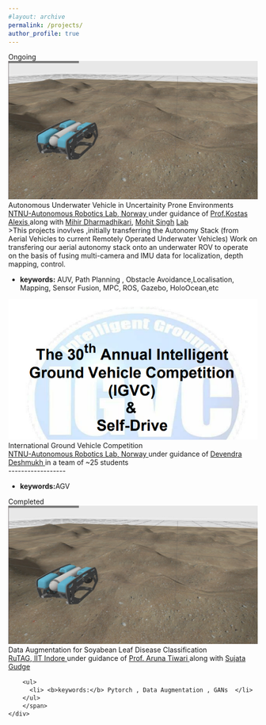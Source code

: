 ```yaml
---
#layout: archive
permalink: /projects/
author_profile: true
---
```


<span class="title">
	Ongoing
<span>


<div class="research-block highlight">
	<div class="left">
		<span class="research-img">
			<img src="/images/ntnu-bluerov2.jpeg">
		</span>
	</div>
	<div class="right">
		<div class="title">Autonomous Underwater Vehicle in Uncertainity Prone Environments</div>
		<div class="sub-title">
			<!-- <b style="color:#a115a0">Bipasha Sen</b>*, Gaurav Singh*, Aditya Agarwal*, Rohith Agaram, Madhava Krishna, Srinath Sridhar, <i><b>preprint</b></i><a target="_blank" class="tab_paper" href="https://arxiv.org/abs/2306.06093">paper</a> -->
			<a href="https://www.autonomousrobotslab.com/"  style="font-family: inherit;" >NTNU-Autonomous Robotics Lab, Norway </a> under guidance of 
			<a href="http://www.kostasalexis.com/">Prof.Kostas Alexis </a> along with 
			<a href="https://www.ntnu.edu/employees/mihir.dharmadhikari">Mihir Dharmadhikari</a>,
			<a href="https://www.ntnu.edu/employees/mohit.singh"> Mohit Singh</a>
			<a class="tab_paper" href="https://www.autonomousrobotslab.com/">Lab</a>
		</div>
		<span class="research-text">
		>This projects inovlves ,initially transferring the Autonomy Stack (from Aerial Vehicles to current Remotely Operated Underwater Vehicles) Work on transfering our aerial autonomy stack onto an underwater ROV to operate on the basis of fusing multi-camera and IMU data for localization, depth mapping, control.
		<ul>
		  <li> <b>keywords:</b> AUV, Path Planning , Obstacle Avoidance,Localisation, Mapping, Sensor Fusion, MPC, ROS, Gazebo, HoloOcean,etc </li>
		</ul>
		</span>
	</div>
</div>


<div class="research-block highlight">
	<div class="left">
		<span class="research-img">
			<img src="/images/igvc.png">
		</span>
	</div>
	<div class="right">
		<div class="title">International Ground Vehicle Competition</div>
		<div class="sub-title">
			<!-- <b style="color:#a115a0">Bipasha Sen</b>*, Gaurav Singh*, Aditya Agarwal*, Rohith Agaram, Madhava Krishna, Srinath Sridhar, <i><b>preprint</b></i><a target="_blank" class="tab_paper" href="https://arxiv.org/abs/2306.06093">paper</a> -->
			<a href="https://www.autonomousrobotslab.com/"  style="font-family: inherit;" >NTNU-Autonomous Robotics Lab, Norway </a> under guidance of 
			<a href="http://www.kostasalexis.com/">Devendra Deshmukh </a> in a team of ~25 students
		</div>
		<span class="research-text">
			------------------
		<ul>
		  <li> <b>keywords:</b>AGV </li>
		</ul>
		</span>
	</div>
</div>


<span class="title">
	Completed
<span>


<div class="research-block mylightgreen">
	<div class="left">
		<span class="research-img">
			<img src="/images/ntnu-bluerov2.jpeg">
		</span>
	</div>
	<div class="right">
		<div class="title">Data Augmentation for Soyabean Leaf Disease Classification</div>
		<div class="sub-title">
			<!-- <b style="color:#a115a0">Bipasha Sen</b>*, Gaurav Singh*, Aditya Agarwal*, Rohith Agaram, Madhava Krishna, Srinath Sridhar, <i><b>preprint</b></i><a target="_blank" class="tab_paper" href="https://arxiv.org/abs/2306.06093">paper</a> -->
			<a href=""  style="font-family: inherit;" >RuTAG, IIT Indore </a> under guidance of 
			<a href="https://www.iiti.ac.in/people/~artiwari/">Prof. Aruna Tiwari </a> along with 
			<a href="">Sujata Gudge</a>
		</div>
		<span class="research-text">

		<ul>
		  <li> <b>keywords:</b> Pytorch , Data Augmentation , GANs  </li>
		</ul>
		</span>
	</div>
</div>


<!-- 
<div class="research-block lightyellow">
	<div class="up">
		<span class="research-img">
			<img src="/images/ntnu-bluerov2.jpeg">
		</span>
	</div>
	<div class="down">
		<div class="title">Autonomous Underwater Vehicle in Uncertainity Prone Environments</div>
		<div class="sub-title">
			<a href="https://www.autonomousrobotslab.com/"  style="font-family: inherit;" >NTNU-Autonomous Robotics Lab, Norway </a> under guidance of 
			<a href="http://www.kostasalexis.com/">Prof.Kostas Alexis </a> along with 
			<a href="https://www.ntnu.edu/employees/mihir.dharmadhikari">Mihir Dharmadhikari</a>, 
			<a href="https://www.ntnu.edu/employees/mohit.singh"> Mohit Singh</a>
			<a class="tab_paper" href="https://www.autonomousrobotslab.com/">Lab</a>
		</div>
		<span class="research-text">
		<i>This projects inovlves ,initially transferring the Autonomy Stack (from Aerial Vehicles to current Remotely Operated Underwater Vehicles) Work on transfering our aerial autonomy stack onto an underwater ROV to operate on the basis of fusing multi-camera and IMU data for localization, depth mapping, control.
		<br>
		<ul>
		  <li> <b>keywords:</b> AUV, Path Planning , Obstacle Avoidance,Localisation, Mapping, Sensor Fusion, MPC, ROS, Gazebo, HoloOcean,etc </li>
		</ul>
		</i>
		</span>
	</div>
</div>


<div class="research-block lightyellow">
	<div class="up">
		<span class="research-img">
			<img src="/images/igvc.png">
		</span>
	</div>
	<div class="down">
		<div class="title">International Ground Vehicle Competition</div>
		<div class="sub-title">
		<a href="https://www.autonomousrobotslab.com/"  style="font-family: inherit;" >IIT Indore Team , IGVC 2024 </a> under guidance of 
		<a href="http://www.kostasalexis.com/">Devendra Deshmukh </a> in team of ~25 students
		<a class="tab_paper" href="https://www.autonomousrobotslab.com/">Lab</a></div>
		<span class="research-text">
		<i>This projects inovlves with initially transferring the Autonomy Stack (from Aerial Vehicles to current Remotely Operated Underwater Vehicles) Work on transfering our aerial autonomy stack onto an underwater ROV to operate on the basis of fusing multi-camera and IMU data for localization, depth mapping, control.
		<br>
		<ul>
		  <li> <b>keywords:</b> AUV, Path Planning , Obstacle Avoidance,Localisation, Mapping, Sensor Fusion, MPC, ROS, Gazebo, HoloOcean,etc </li>
		</ul>
		</i>
		</span>
	</div>
</div>



<span class="title">
	Completed
<span>

<div class="research-block lightgreen">
	<div class="up">
		<span class="research-img">
			<img src="/images/ntnu-bluerov2.jpeg">
		</span>
	</div>
	<div class="down">
		<div class="title">Data Augmentation for Soyabean Leaf Disease Classification</div>
		<div class="sub-title">
			<a href=""  style="font-family: inherit;" >RuTAG, IIT Indore </a> under guidance of 
			<a href="https://www.iiti.ac.in/people/~artiwari/">Prof. Aruna Tiwari </a> along with 
			<a href="">Sujata Gudge</a>, 
		</div>
		<span class="research-text">
		
		<br>
		<ul>
		  <li> <b>keywords:</b>Pytorch , Data Augmentation , GANs </li>
		</ul>
		</span>
	</div>
</div>
 -->

<!-- ## Autonomous Underwater Vehicle in Uncertainity Prone Environments

<a href="https://www.autonomousrobotslab.com/">NTNU-Autonomous Robotics Lab, Norway </a> under guidance of <a href="http://www.kostasalexis.com/">Prof.Kostas Alexis </a> along with <a href="https://www.ntnu.edu/employees/mihir.dharmadhikari">Mihir Dharmadhikari</a>, <a href="https://www.ntnu.edu/employees/mohit.singh"> Mohit Singh</a>

- **Keywords: AUV, Path Planning , Obstacle Avoidance,Localisation, Mapping, Sensor Fusion, MPC, ROS, Gazebo, HoloOcean,etc**
<br> -->


<!-- <span class="research-img">
	<img src="/images/ntnu-bluerov2.jpeg" width="450px">
</span> -->